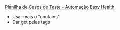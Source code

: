 [Planilha de Casos de Teste - Automação Easy Health](https://docs.google.com/spreadsheets/d/1H15ltcSapYWVRA5uv_SxSYoUfKro74_STqBeE0xsCRk/edit#gid=185804308)

- Usar mais o "contains"
- Dar get pelas tags